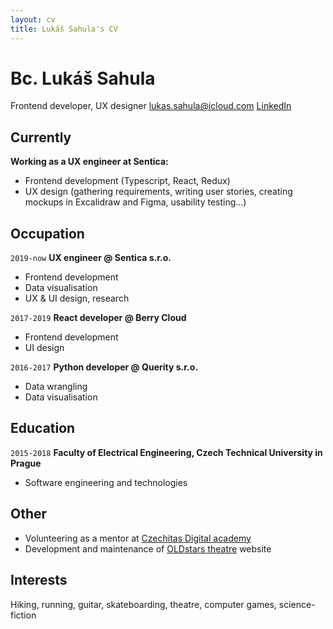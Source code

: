 ```yaml
---
layout: cv
title: Lukáš Sahula's CV
---
```

# Bc. Lukáš Sahula
Frontend developer, UX designer
[lukas.sahula@icloud.com](mailto:lukas.sahula@icloud.com)
[LinkedIn](https://www.linkedin.com/in/luk%C3%A1%C5%A1-sahula-3932971b7/)

## Currently

__Working as a UX engineer at Sentica:__

- Frontend development (Typescript, React, Redux)
- UX design (gathering requirements, writing user stories, creating mockups in Excalidraw and Figma, usability testing...)

## Occupation

`2019-now`
__UX engineer @ Sentica s.r.o.__

- Frontend development
- Data visualisation
- UX & UI design, research

`2017-2019`
__React developer @ Berry Cloud__

- Frontend development
- UI design

`2016-2017`
__Python developer @ Querity s.r.o.__

- Data wrangling
- Data visualisation

## Education

`2015-2018`
__Faculty of Electrical Engineering, Czech Technical University in Prague__

- Software engineering and technologies

## Other
- Volunteering as a mentor at [Czechitas Digital academy](https://www.czechitas.cz/en/courses)
- Development and maintenance of [OLDstars theatre](https://www.oldstars.cz/) website

## Interests

Hiking, running, guitar, skateboarding, theatre, computer games, science-fiction
